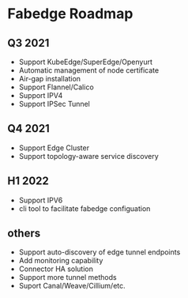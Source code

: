 # Fabedge Roadmap

## Q3 2021

- Support KubeEdge/SuperEdge/Openyurt
- Automatic management of node certificate 
- Air-gap installation
- Support Flannel/Calico
- Support IPV4
- Support IPSec Tunnel

## Q4 2021

- Support Edge Cluster
- Support topology-aware service discovery

## H1 2022

- Support IPV6
- cli tool to facilitate fabedge configuation
 
## others

- Support auto-discovery of edge tunnel endpoints
- Add monitoring capability 
- Connector HA solution
- Support more tunnel methods 
- Suport Canal/Weave/Cillium/etc.
